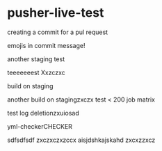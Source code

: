 # pusher-live-test

creating a commit for a pul request

emojis in commit message!


another staging test

teeeeeeest
Xxzczxc

build on staging

another build on stagingzxczx
test < 200 job matrix

test log deletionzxuiosad

yml-checkerCHECKER

sdfsdfsdf
zxczxczxzccx
aisjdshkajskahd
zxcxzzxcz
